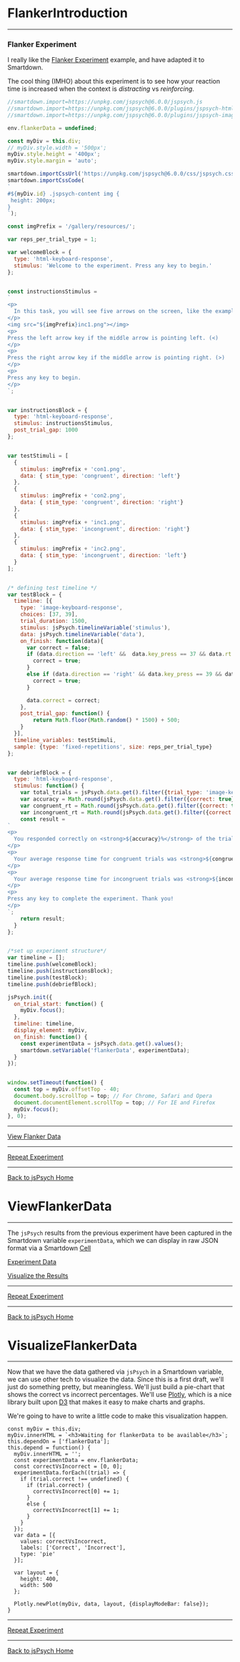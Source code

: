 # FlankerIntroduction
---

### Flanker Experiment

I really like the [Flanker Experiment](https://github.com/jspsych/jsPsych/blob/master/examples/demo-flanker.html) example, and have adapted it to Smartdown.

The cool thing (IMHO) about this experiment is to see how your reaction time is increased when the context is *distracting* vs *reinforcing*.


```javascript /playable/autoplay
//smartdown.import=https://unpkg.com/jspsych@6.0.0/jspsych.js
//smartdown.import=https://unpkg.com/jspsych@6.0.0/plugins/jspsych-html-keyboard-response.js
//smartdown.import=https://unpkg.com/jspsych@6.0.0/plugins/jspsych-image-keyboard-response.js

env.flankerData = undefined;

const myDiv = this.div;
// myDiv.style.width = '500px';
myDiv.style.height = '400px';
myDiv.style.margin = 'auto';

smartdown.importCssUrl('https://unpkg.com/jspsych@6.0.0/css/jspsych.css');
smartdown.importCssCode(
`
#${myDiv.id} .jspsych-content img {
 height: 200px;
}
`);

const imgPrefix = '/gallery/resources/';

var reps_per_trial_type = 1;

var welcomeBlock = {
  type: 'html-keyboard-response',
  stimulus: 'Welcome to the experiment. Press any key to begin.'
};


const instructionsStimulus =
`
<p>
  In this task, you will see five arrows on the screen, like the example below.
</p>
<img src="${imgPrefix}inc1.png"></img>
<p>
Press the left arrow key if the middle arrow is pointing left. (<)
</p>
<p>
Press the right arrow key if the middle arrow is pointing right. (>)
</p>
<p>
Press any key to begin.
</p>
`;


var instructionsBlock = {
  type: 'html-keyboard-response',
  stimulus: instructionsStimulus,
  post_trial_gap: 1000
};


var testStimuli = [
  {
    stimulus: imgPrefix + 'con1.png',
    data: { stim_type: 'congruent', direction: 'left'}
  },
  {
    stimulus: imgPrefix + 'con2.png',
    data: { stim_type: 'congruent', direction: 'right'}
  },
  {
    stimulus: imgPrefix + 'inc1.png',
    data: { stim_type: 'incongruent', direction: 'right'}
  },
  {
    stimulus: imgPrefix + 'inc2.png',
    data: { stim_type: 'incongruent', direction: 'left'}
  }
];


/* defining test timeline */
var testBlock = {
  timeline: [{
    type: 'image-keyboard-response',
    choices: [37, 39],
    trial_duration: 1500,
    stimulus: jsPsych.timelineVariable('stimulus'),
    data: jsPsych.timelineVariable('data'),
    on_finish: function(data){
      var correct = false;
      if (data.direction == 'left' &&  data.key_press == 37 && data.rt > -1) {
        correct = true;
      }
      else if (data.direction == 'right' && data.key_press == 39 && data.rt > -1) {
        correct = true;
      }

      data.correct = correct;
    },
    post_trial_gap: function() {
        return Math.floor(Math.random() * 1500) + 500;
    }
  }],
  timeline_variables: testStimuli,
  sample: {type: 'fixed-repetitions', size: reps_per_trial_type}
};


var debriefBlock = {
  type: 'html-keyboard-response',
  stimulus: function() {
    var total_trials = jsPsych.data.get().filter({trial_type: 'image-keyboard-response'}).count();
    var accuracy = Math.round(jsPsych.data.get().filter({correct: true}).count() / total_trials * 100);
    var congruent_rt = Math.round(jsPsych.data.get().filter({correct: true, stim_type: 'congruent'}).select('rt').mean());
    var incongruent_rt = Math.round(jsPsych.data.get().filter({correct: true, stim_type: 'incongruent'}).select('rt').mean());
    const result =
`
<p>
  You responded correctly on <strong>${accuracy}%</strong> of the trials.
</p>
<p>
  Your average response time for congruent trials was <strong>${congruent_rt}ms</strong>.
</p>
<p>
  Your average response time for incongruent trials was <strong>${incongruent_rt}ms</strong>.
</p>
<p>
Press any key to complete the experiment. Thank you!
</p>
`;
    return result;
  }
};


/*set up experiment structure*/
var timeline = [];
timeline.push(welcomeBlock);
timeline.push(instructionsBlock);
timeline.push(testBlock);
timeline.push(debriefBlock);

jsPsych.init({
  on_trial_start: function() {
    myDiv.focus();
  },
  timeline: timeline,
  display_element: myDiv,
  on_finish: function() {
    const experimentData = jsPsych.data.get().values();
    smartdown.setVariable('flankerData', experimentData);
  }
});


window.setTimeout(function() {
  const top = myDiv.offsetTop - 40;
  document.body.scrollTop = top; // For Chrome, Safari and Opera
  document.documentElement.scrollTop = top; // For IE and Firefox
  myDiv.focus();
}, 0);

```


---

[View Flanker Data](:@ViewFlankerData)

---

[Repeat Experiment](:@JSPsych/Flanker)

---

[Back to jsPsych Home](:@JSPsych)


# ViewFlankerData
---

The `jsPsych` results from the previous experiment have been captured in the Smartdown variable `experimentData`, which we can display in raw JSON format via a Smartdown [Cell]()

[Experiment Data](:!flankerData|json)

[Visualize the Results](:@VisualizeFlankerData)

---

[Repeat Experiment](:@JSPsych/Flanker)

---

[Back to jsPsych Home](:@JSPsych)


# VisualizeFlankerData
---

Now that we have the data gathered via `jsPsych` in a Smartdown variable, we can use other tech to visualize the data. Since this is a first draft, we'll just do something pretty, but meaningless. We'll just build a pie-chart that shows the correct vs incorrect percentages. We'll use [Plotly](https://smartdown.site/#gallery/Plotly.md), which is a nice library built upon [D3](https://smartdown.site/#gallery/D3.md) that makes it easy to make charts and graphs.

We're going to have to write a little code to make this visualization happen.

```plotly/autoplay/playable
const myDiv = this.div;
myDiv.innerHTML = `<h3>Waiting for flankerData to be available</h3>`;
this.dependOn = ['flankerData'];
this.depend = function() {
  myDiv.innerHTML = '';
  const experimentData = env.flankerData;
  const correctVsIncorrect = [0, 0];
  experimentData.forEach((trial) => {
    if (trial.correct !== undefined) {
      if (trial.correct) {
        correctVsIncorrect[0] += 1;
      }
      else {
        correctVsIncorrect[1] += 1;
      }
    }
  });
  var data = [{
    values: correctVsIncorrect,
    labels: ['Correct', 'Incorrect'],
    type: 'pie'
  }];

  var layout = {
    height: 400,
    width: 500
  };

  Plotly.newPlot(myDiv, data, layout, {displayModeBar: false});
}

```

---

[Repeat Experiment](:@JSPsych/Flanker)

---

[Back to jsPsych Home](:@JSPsych)
